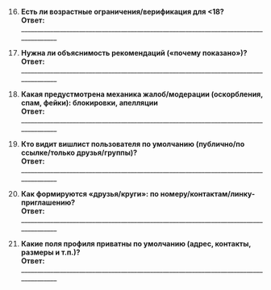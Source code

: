 16. **Есть ли возрастные ограничения/верификация для \<18?**  
   **Ответ:** ______________________________________________________________________________________
 
17. **Нужна ли объяснимость рекомендаций («почему показано»)?**  
   **Ответ:** ______________________________________________________________________________________
 
18. **Какая предустмотрена механика жалоб/модерации (оскорбления, спам, фейки): блокировки, апелляции**  
   **Ответ:** ______________________________________________________________________________________
 
19. **Кто видит вишлист пользователя по умолчанию (публично/по ссылке/только друзья/группы)?**  
   **Ответ:** ______________________________________________________________________________________
 
20. **Как формируются «друзья/круги»: по номеру/контактам/линку-приглашению?**  
   **Ответ:** ______________________________________________________________________________________
 
21. **Какие поля профиля приватны по умолчанию (адрес, контакты, размеры и т.п.)?**  
   **Ответ:** ______________________________________________________________________________________
